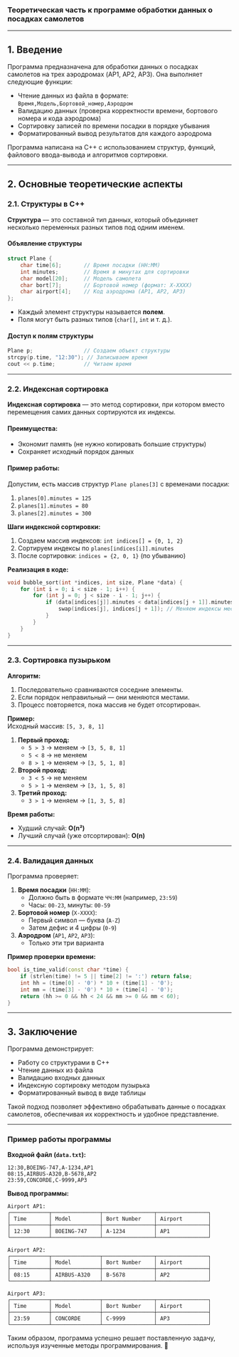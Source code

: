 ### **Теоретическая часть к программе обработки данных о посадках самолетов**

---

## **1. Введение**  
Программа предназначена для обработки данных о посадках самолетов на трех аэродромах (AP1, AP2, AP3). Она выполняет следующие функции:  
- Чтение данных из файла в формате: `Время,Модель,Бортовой_номер,Аэродром`  
- Валидацию данных (проверка корректности времени, бортового номера и кода аэродрома)  
- Сортировку записей по времени посадки в порядке убывания  
- Форматированный вывод результатов для каждого аэродрома  

Программа написана на C++ с использованием структур, функций, файлового ввода-вывода и алгоритмов сортировки.

---

## **2. Основные теоретические аспекты**  

### **2.1. Структуры в C++**  
**Структура** — это составной тип данных, который объединяет несколько переменных разных типов под одним именем.  

#### **Объявление структуры**  
```cpp
struct Plane {
    char time[6];       // Время посадки (HH:MM)
    int minutes;        // Время в минутах для сортировки
    char model[20];     // Модель самолета
    char bort[7];       // Бортовой номер (формат: X-XXXX)
    char airport[4];    // Код аэродрома (AP1, AP2, AP3)
};
```
- Каждый элемент структуры называется **полем**.  
- Поля могут быть разных типов (`char[]`, `int` и т. д.).  

#### **Доступ к полям структуры**  
```cpp
Plane p;                // Создаем объект структуры
strcpy(p.time, "12:30"); // Записываем время
cout << p.time;         // Читаем время
```

---

### **2.2. Индексная сортировка**  
**Индексная сортировка** — это метод сортировки, при котором вместо перемещения самих данных сортируются их индексы.  

#### **Преимущества:**  
- Экономит память (не нужно копировать большие структуры)  
- Сохраняет исходный порядок данных  

#### **Пример работы:**  
Допустим, есть массив структур `Plane planes[3]` с временами посадки:  
1. `planes[0].minutes = 125`  
2. `planes[1].minutes = 80`  
3. `planes[2].minutes = 300`  

**Шаги индексной сортировки:**  
1. Создаем массив индексов: `int indices[] = {0, 1, 2}`  
2. Сортируем индексы по `planes[indices[i]].minutes`  
3. После сортировки: `indices = {2, 0, 1}` (по убыванию)  

**Реализация в коде:**  
```cpp
void bubble_sort(int *indices, int size, Plane *data) {
    for (int i = 0; i < size - 1; i++) {
        for (int j = 0; j < size - i - 1; j++) {
            if (data[indices[j]].minutes < data[indices[j + 1]].minutes) {
                swap(indices[j], indices[j + 1]); // Меняем индексы местами
            }
        }
    }
}
```

---

### **2.3. Сортировка пузырьком**  
**Алгоритм:**  
1. Последовательно сравниваются соседние элементы.  
2. Если порядок неправильный — они меняются местами.  
3. Процесс повторяется, пока массив не будет отсортирован.  

**Пример:**  
Исходный массив: `[5, 3, 8, 1]`  
1. **Первый проход:**  
   - `5 > 3` → меняем → `[3, 5, 8, 1]`  
   - `5 < 8` → не меняем  
   - `8 > 1` → меняем → `[3, 5, 1, 8]`  
2. **Второй проход:**  
   - `3 < 5` → не меняем  
   - `5 > 1` → меняем → `[3, 1, 5, 8]`  
3. **Третий проход:**  
   - `3 > 1` → меняем → `[1, 3, 5, 8]`  

**Время работы:**  
- Худший случай: **O(n²)**  
- Лучший случай (уже отсортирован): **O(n)**  

---

### **2.4. Валидация данных**  
Программа проверяет:  
1. **Время посадки** (`HH:MM`):  
   - Должно быть в формате `ЧЧ:ММ` (например, `23:59`)  
   - Часы: `00-23`, минуты: `00-59`  
2. **Бортовой номер** (`X-XXXX`):  
   - Первый символ — буква (`A-Z`)  
   - Затем дефис и 4 цифры (`0-9`)  
3. **Аэродром** (`AP1`, `AP2`, `AP3`):  
   - Только эти три варианта  

**Пример проверки времени:**  
```cpp
bool is_time_valid(const char *time) {
    if (strlen(time) != 5 || time[2] != ':') return false;
    int hh = (time[0] - '0') * 10 + (time[1] - '0');
    int mm = (time[3] - '0') * 10 + (time[4] - '0');
    return (hh >= 0 && hh < 24 && mm >= 0 && mm < 60);
}
```

---

## **3. Заключение**  
Программа демонстрирует:  
- Работу со структурами в C++  
- Чтение данных из файла  
- Валидацию входных данных  
- Индексную сортировку методом пузырька  
- Форматированный вывод в виде таблицы  

Такой подход позволяет эффективно обрабатывать данные о посадках самолетов, обеспечивая их корректность и удобное представление.  

---

### **Пример работы программы**  
**Входной файл (`data.txt`):**  
```
12:30,BOEING-747,A-1234,AP1  
08:15,AIRBUS-A320,B-5678,AP2  
23:59,CONCORDE,C-9999,AP3  
```

**Вывод программы:**  
```
Airport AP1:  
┌────────────┬───────────────┬────────────────┬────────────────┐  
│ Time       │ Model         │ Bort Number    │ Airport        │  
├────────────┼───────────────┼────────────────┼────────────────┤  
│ 12:30      │ BOEING-747    │ A-1234         │ AP1            │  
└────────────┴───────────────┴────────────────┴────────────────┘  

Airport AP2:  
┌────────────┬───────────────┬────────────────┬────────────────┐  
│ Time       │ Model         │ Bort Number    │ Airport        │  
├────────────┼───────────────┼────────────────┼────────────────┤  
│ 08:15      │ AIRBUS-A320   │ B-5678         │ AP2            │  
└────────────┴───────────────┴────────────────┴────────────────┘  

Airport AP3:  
┌────────────┬───────────────┬────────────────┬────────────────┐  
│ Time       │ Model         │ Bort Number    │ Airport        │  
├────────────┼───────────────┼────────────────┼────────────────┤  
│ 23:59      │ CONCORDE      │ C-9999         │ AP3            │  
└────────────┴───────────────┴────────────────┴────────────────┘  
```  

Таким образом, программа успешно решает поставленную задачу, используя изученные методы программирования. 🚀